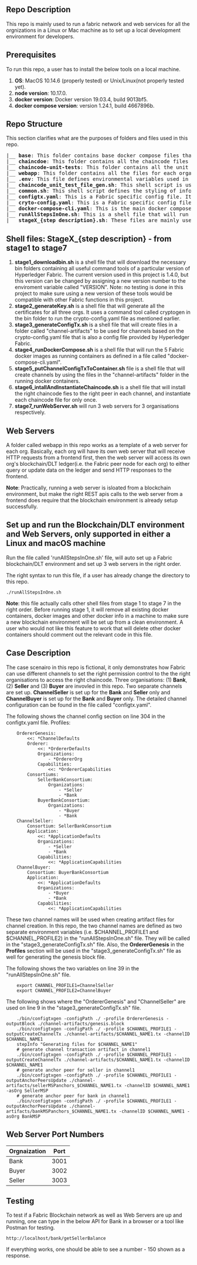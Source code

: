 ## Repo Description
This repo is mainly used to run a fabric network and web services for all the orgnizations in a Linux or Mac machine as to set up a local development environment for developers.

## Prerequisites
To run this repo, a user has to install the below tools on a local machine.
1. **OS**: MacOS 10.14.6 (properly tested) or Unix/Linux(not properly tested yet).
2. **node version**: 10.17.0.
3. **docker version**: Docker version 19.03.4, build 9013bf5.
4. **docker compose version**: version 1.24.1, build 4667896b.

## Repo Structure ##
This section clarifies what are the purposes of folders and files used in this repo.
<pre>
|__ <b>base</b>: This folder contains base docker compose files that will be used in a docker-compose-cli.yaml
|__ <b>chaincdoe</b>: This folder contains all the chaincode files that will be used in all the Fabric docker containers.
|__ <b>chaincode-unit-tests</b>: This folder contains all the unit test files for all the chaincode files. Instructions of how to run them is shown in a seperate section later.
|__ <b>webapp</b>: This folder contains all the files for each organisation to run as Web Services.
|__ <b>.env</b>: This file defines environmental variables used in the docker-compose-cli.yaml.
|__ <b>chaincode_unit_test_file_gen.sh</b>: This shell script is used as a prerequisite to run all the unit tests for the chaincode. Instruction is given in a seperate section later.
|__ <b>common.sh</b>: This shell script defines the styling of information printed out. It is used by other shell script files.
|__ <b>configtx.yaml</b>: This is a Fabric specific config file. It comes from the offical Fabric website. It defines all the participants in a Fabric network and channels. The file is an input to be used in a Fabric Command Line tool called configtxgen in a bin folder. The output will be a number of Fabric channel files that will be used to create new channels in a Fabric network. In this repo, the command to run this file will be covered in a file called "stage3_generateConfigTx.sh". Details are given in a seperate section later.
|__ <b>cryto-config.yaml</b>: This is a Fabric specific config file. It mainly defines the participants in a Fabric network, and also defines how many peers should be created for each participant. This file is an input to be used in a Fabric Command Line tool called "cryptogen" in the bin folder. The output will be all the TLS certificates for each organization. Actually, in this repo, this tool is used to simulate how a Fabric CA is going to issue TLS certificates for all the Fabric nodes.
|__ <b>docker-compose-cli.yaml</b>: This is the main docker compose file that will inherit the base docker compose files in the "bin" folder (will be created after stage1_downloadbin.sh runs) and spin up all docker containers for each participant to set up a Fabric network.
|__ <b>runAllStepsInOne.sh</b>: This is a shell file that will run all other shell files named in a way like "stageX_{step description}.sh".
|__ <b>stageX_{step description}.sh</b>: These files are mainly used to automate the setup of a Fabric network in a local machine to quickly set up a local development environment. Details are given in a seperate section later.
</pre>

## Shell files: StageX_{step description} - from stage1 to stage7
1. **stage1_downloadbin.sh** is a shell file that will download the necessary bin folders containing all useful command tools of a particular version of Hyperledger Fabric. The current version used in this project is 1.4.0, but this version can be changed by assigning a new version number to the enviroment variable called "VERSION". Note: no testing is done in this project to make sure using a new version of these tools would be compatible with other Fabric functions in this project.
2. **stage2_generateKey.sh** is a shell file that will generate all the certificates for all three orgs. It uses a command tool called cryptogen in the bin folder to run the crypto-config.yaml file as mentioned earlier.
3. **stage3_generateConfigTx.sh** is a shell file that will create files in a folder called "channel-artifacts" to be used for channels based on the crypto-config.yaml file that is also a config file provided by Hyperledger Fabric.
4. **stage4_runDockerCompose.sh** is a shell file that will run the 5 Fabric docker images as running containers as defined in a file called "docker-compose-cli.yaml".
5. **stage5_putChannelConfigTxToContainer.sh** file is a shell file that will create channels by using the files in the "channel-artifacts" folder in the running docker containers.
6. **stage6_intallAndInstantiateChaincode.sh** is a shell file that will install the right chaincode fies to the right peer in each channel, and instantiate each chaincode file for only once.
7. **stage7_runWebServer.sh** will run 3 web servers for 3 organisations respectively.

## Web Servers
A folder called webapp in this repo works as a template of a web server for each org.
Basically, each org will have its own web server that will receive HTTP requests from a frontend first, then the web server will access its own org's blockchain/DLT ledger(i.e. the Fabric peer node for each org) to either query or update data on the ledger and send HTTP responses to the frontend.

**Note**: Practically, running a web server is isloated from a blockchain environment, but make the right REST apis calls to the web server from a frontend does require that the blockchain environment is already setup successfully.

## Set up and run the Blockchain/DLT environment and Web Servers, only supported in either a Linux and macOS machine
Run the file called 'runAllStepsInOne.sh' file, will auto set up a Fabric blockchain/DLT environment and set up 3 web servers in the right order.

The right syntax to run this file, if a user has already change the directory to this repo.
```
./runAllStepsInOne.sh
```

**Note**: this file actually calls other shell files from stage 1 to stage 7 in the right order. Before running stage 1, it will remove all existing docker containers, docker images and other docker info in a machine to make sure a new blockchain environment will be set up from a clean environment. A user who would not like this feature to work that will delete other docker containers should comment out the relevant code in this file.

## Case Description
The case scenairo in this repo is fictional, it only demonstrates how Fabric can use different channels to set the right permission control to the the right organisations to access the right chaincode. Three organisations: (1) **Bank**, (2) **Seller** and (3) **Buyer** are invovled in this repo. Two separate channels are set up. **ChannelSeller** is set up for the **Bank** and **Seller** only and **ChannelBuyer** is set up for the **Bank** and **Buyer** only. The detailed channel configuration can be found in the file called "configtx.yaml". 

The following shows the channel config section on line 304 in the configtx.yaml file.
    Profiles:

        OrdererGenesis:
            <<: *ChannelDefaults
            Orderer:
                <<: *OrdererDefaults
                Organizations:
                    - *OrdererOrg
                Capabilities:
                    <<: *OrdererCapabilities
            Consortiums:
                SellerBankConsortium:
                    Organizations:
                        - *Seller
                        - *Bank
                BuyerBankConsortium:
                    Organizations:
                        - *Buyer
                        - *Bank
        ChannelSeller:
            Consortium: SellerBankConsortium
            Application:
                <<: *ApplicationDefaults
                Organizations:
                    - *Seller
                    - *Bank
                Capabilities:
                    <<: *ApplicationCapabilities
        ChannelBuyer:
            Consortium: BuyerBankConsortium
            Application:
                <<: *ApplicationDefaults
                Organizations:
                    - *Buyer
                    - *Bank
                Capabilities:
                    <<: *ApplicationCapabilities

These two channel names will be used when creating artifact files for channel creation. In this repo, the two channel names are defined as two separate environment variables (i.e. $CHANNEL_PROFILE1 and $CHANNEL_PROFILE2) in the "runAllStepsInOne.sh" file. They will be called in the "stage3_generateConfigTx.sh" file. Also, the **OrdererGenesis** in the **Profiles** section will be used in the "stage3_generateConfigTx.sh" file as well for generating the genesis block file. 

The following shows the two variables on line 39 in the "runAllStepsInOne.sh" file. 
```
    export CHANNEL_PROFILE1=ChannelSeller
    export CHANNEL_PROFILE2=ChannelBuyer
```

The following shows where the "OrdererGenesis" and "ChannelSeller" are used on line 9 in the "stage3_generateConfigTx.sh" file.
```
    ./bin/configtxgen -configPath ./ -profile OrdererGenesis -outputBlock ./channel-artifacts/genesis.block 
    ./bin/configtxgen -configPath ./ -profile $CHANNEL_PROFILE1 -outputCreateChannelTx ./channel-artifacts/$CHANNEL_NAME1.tx -channelID $CHANNEL_NAME1
    stepInfo "Generating files for $CHANNEL_NAME1"
    # generate channel transaction artifact in channel1
    ./bin/configtxgen -configPath ./ -profile $CHANNEL_PROFILE1 -outputCreateChannelTx ./channel-artifacts/$CHANNEL_NAME1.tx -channelID $CHANNEL_NAME1
    # generate anchor peer for seller in channel1
    ./bin/configtxgen -configPath ./ -profile $CHANNEL_PROFILE1 -outputAnchorPeersUpdate ./channel-artifacts/sellerMSPanchors_$CHANNEL_NAME1.tx -channelID $CHANNEL_NAME1 -asOrg SellerMSP
    # generate anchor peer for bank in channel1
    ./bin/configtxgen -configPath ./ -profile $CHANNEL_PROFILE1 -outputAnchorPeersUpdate ./channel-artifacts/bankMSPanchors_$CHANNEL_NAME1.tx -channelID $CHANNEL_NAME1 -asOrg BankMSP
```

## Web Server Port Numbers
| Orgnaization     | Port |
| ----------- | ----------- |
| Bank | 3001 |
| Buyer | 3002 |
| Seller | 3003 |

## Testing ##
To test if a Fabric Blockchain network as well as Web Servers are up and running, one can type in the below API for Bank in a browser or a tool like Postman for testing.
```
http://localhost/bank/getSellerBalance
```

If everything works, one should be able to see a number - 150 shown as a response.
